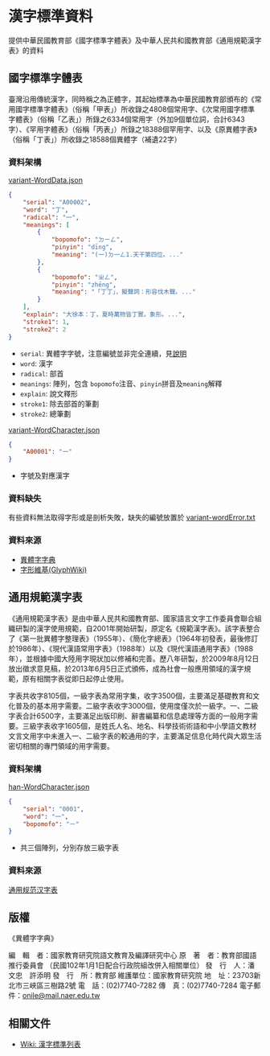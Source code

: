 # 漢字標準資料

提供中華民國教育部《國字標準字體表》及中華人民共和國教育部《通用規範漢字表》的資料

## 國字標準字體表

臺灣沿用傳統漢字，同時稱之為正體字，其起始標準為中華民國教育部頒布的《常用國字標準字體表》（俗稱「甲表」）所收錄之4808個常用字、《次常用國字標準字體表》（俗稱「乙表」）所錄之6334個常用字（外加9個單位詞，合計6343字）、《罕用字體表》（俗稱「丙表」）所錄之18388個罕用字、以及《原異體字表》（俗稱「丁表」）所收錄之18588個異體字（補遺22字）

### 資料架構

[variant-WordData.json](Data/variant-WordData.json)

``` json
{
    "serial": "A00002",
    "word": "丁",
    "radical": "一",
    "meanings": [
        {
            "bopomofo": "ㄉㄧㄥ",
            "pinyin": "dīng",
            "meaning": "(一)ㄉ一ㄥ1.天干第四位。..."
        },
        {
            "bopomofo": "ㄓㄥ",
            "pinyin": "zhēng",
            "meaning": "「丁丁」，擬聲詞：形容伐木聲。..."
        }
    ],
    "explain": "大徐本：丁，夏時萬物皆丁實。象形。...",
    "stroke1": 1,
    "stroke2": 2
}
```

- `serial`: 異體字字號，注意編號並非完全連續，見[說明](https://dict.variants.moe.edu.tw/variants/rbt/page_content.rbt?pageId=2982208)
- `word`: 漢字
- `radical`: 部首
- `meanings`: 陣列，包含 `bopomofo`注音、`pinyin`拼音及`meaning`解釋
- `explain`: 說文釋形
- `stroke1`: 除去部首的筆劃
- `stroke2`: 總筆劃

[variant-WordCharacter.json](Data/variant-WordCharacter.json)

``` json
{
    "A00001": "一"
}
```

- 字號及對應漢字

### 資料缺失

有些資料無法取得字形或是剖析失敗，缺失的編號放置於 [variant-wordError.txt](Data/variant-wordError.txt)

### 資料來源

- [異體字字典](https://dict.variants.moe.edu.tw/variants/rbt/page_content.rbt?pageId=2982208)
- [字形維基(GlyphWiki)](http://zht.glyphwiki.org/wiki/)

## 通用規範漢字表

《通用規範漢字表》是由中華人民共和國教育部、國家語言文字工作委員會聯合組織研製的漢字使用規範，自2001年開始研製，原定名《規範漢字表》。該字表整合了《第一批異體字整理表》（1955年）、《簡化字總表》（1964年初發表，最後修訂於1986年）、《現代漢語常用字表》（1988年）以及《現代漢語通用字表》（1988年），並根據中國大陸用字現狀加以修補和完善。歷八年研製，於2009年8月12日放出徵求意見稿，於2013年6月5日正式頒佈，成為社會一般應用領域的漢字規範，原有相關字表從即日起停止使用。

字表共收字8105個，一級字表為常用字集，收字3500個，主要滿足基礎教育和文化普及的基本用字需要。二級字表收字3000個，使用度僅次於一級字。一、二級字表合計6500字，主要滿足出版印刷、辭書編纂和信息處理等方面的一般用字需要。三級字表收字1605個，是姓氏人名、地名、科學技術術語和中小學語文教材文言文用字中未進入一、二級字表的較通用的字，主要滿足信息化時代與大眾生活密切相關的專門領域的用字需要。

### 資料架構

[han-WordCharacter.json](Data/han-Character.json)

``` json
{
    "serial": "0001",
    "word": "一",
    "bopomofo": "ㄧ"
}
```

- 共三個陣列，分別存放三級字表

### 資料來源

[通用规范汉字表](https://zh.wikisource.org/wiki/%E9%80%9A%E7%94%A8%E8%A7%84%E8%8C%83%E6%B1%89%E5%AD%97%E8%A1%A8)

## 版權

《異體字字典》

編　輯　者：國家教育研究院語文教育及編譯研究中心
原　著　者：教育部國語推行委員會
（民國102年1月1日配合行政院組改併入相關單位）
發　行　人：潘文忠　許添明
發　行　所：教育部
維護單位：國家教育研究院
地　址：23703新北市三峽區三樹路2號
電　話：(02)7740-7282
傳　真：(02)7740-7284
電子郵件：onile@mail.naer.edu.tw

## 相關文件

- [Wiki: 漢字標準列表](https://zh.wikipedia.org/zh-tw/%E6%BC%A2%E5%AD%97%E6%A8%99%E6%BA%96%E5%88%97%E8%A1%A8)